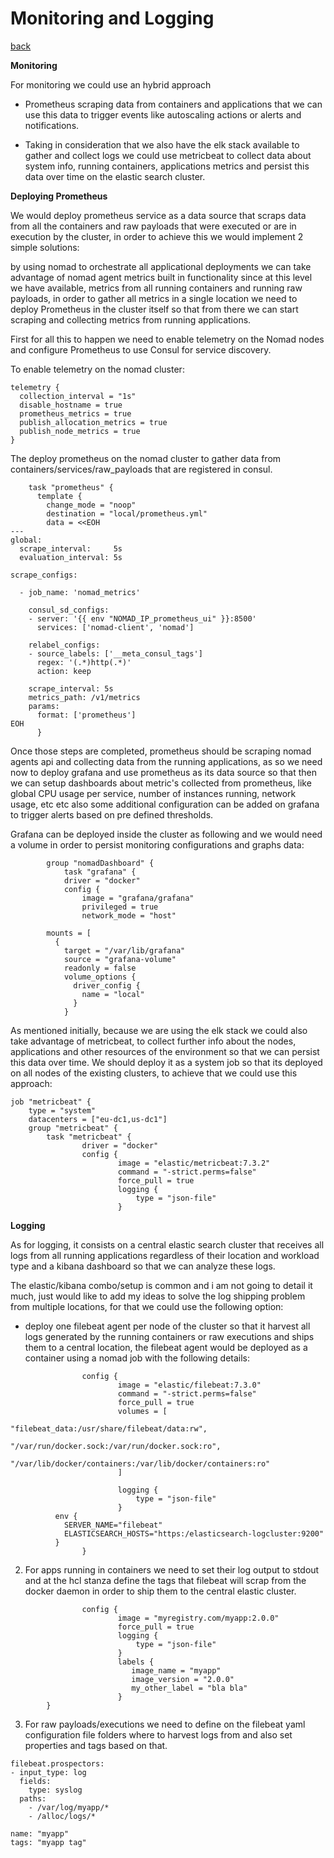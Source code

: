 # Monitoring and Logging
[back](../README.md)


**Monitoring**

For monitoring we could use an hybrid approach 

* Prometheus scraping data from containers and applications that we can use this data to trigger events like autoscaling actions or alerts and notifications.

* Taking in consideration that we also have the elk stack available to gather and collect logs we could use metricbeat to collect data about system info, running containers, applications metrics and persist this data over time on the elastic search cluster.

**Deploying Prometheus**

We would deploy prometheus service as a data source that scraps data from all the containers and raw payloads that were executed or are in execution by the cluster, in order to achieve this we would implement 2 simple solutions:

by using nomad to orchestrate all applicational deployments we can take advantage of nomad agent metrics built in functionality since at this level we have available, metrics from all running containers and running raw payloads, in order to gather all metrics in a single location we need to deploy Prometheus in the cluster itself so that from there we can start scraping and collecting metrics from running applications.

First for all this to happen we need to enable telemetry on the Nomad nodes and configure Prometheus to use Consul for service discovery. 

To enable telemetry on the nomad cluster:

````
telemetry {
  collection_interval = "1s"
  disable_hostname = true
  prometheus_metrics = true
  publish_allocation_metrics = true
  publish_node_metrics = true
}
````

The deploy prometheus on the nomad cluster to gather data from containers/services/raw_payloads that are registered in consul.

````
    task "prometheus" {
      template {
        change_mode = "noop"
        destination = "local/prometheus.yml"
        data = <<EOH
---
global:
  scrape_interval:     5s
  evaluation_interval: 5s

scrape_configs:

  - job_name: 'nomad_metrics'

    consul_sd_configs:
    - server: '{{ env "NOMAD_IP_prometheus_ui" }}:8500'
      services: ['nomad-client', 'nomad']

    relabel_configs:
    - source_labels: ['__meta_consul_tags']
      regex: '(.*)http(.*)'
      action: keep

    scrape_interval: 5s
    metrics_path: /v1/metrics
    params:
      format: ['prometheus']
EOH
      }
````

Once those steps are completed, prometheus should be scraping nomad agents api and collecting data from the running applications, as so we need now to deploy grafana and use prometheus as its data source so that then we can setup dashboards about metric's collected from prometheus, like global CPU usage per service, number of instances running, network usage, etc etc also some additional configuration can be added on grafana to trigger alerts based on pre defined thresholds.

Grafana can be deployed inside the cluster as following and we would need a volume in order to persist monitoring configurations and graphs data:

```
        group "nomadDashboard" {
            task "grafana" {
            driver = "docker"
            config {
                image = "grafana/grafana"
                privileged = true
                network_mode = "host"

        mounts = [
          {
            target = "/var/lib/grafana"
            source = "grafana-volume"
            readonly = false
            volume_options {
              driver_config {
                name = "local"
              }
            }
```            

As mentioned initially, because we are using the elk stack we could also take advantage of metricbeat, to collect further info about the nodes, applications and other resources of the environment so that we can persist this data over time. 
We should deploy it as a system job so that its deployed on all nodes of the existing clusters, to achieve that we could use this approach:

```
job "metricbeat" {
	type = "system"
	datacenters = ["eu-dc1,us-dc1"]
	group "metricbeat" {
		task "metricbeat" {
				driver = "docker"
				config {
						image = "elastic/metricbeat:7.3.2"
						command = "-strict.perms=false"
						force_pull = true
						logging {
							type = "json-file"
						}

```


**Logging**

As for logging, it consists on a central elastic search cluster that receives all logs from all running applications regardless of their location and workload type and a kibana dashboard so that we can analyze these logs. 

The elastic/kibana combo/setup is common and i am not going to detail it much, just would like to add my ideas to solve the log shipping problem from multiple locations, for that we could use the following option:


* deploy one filebeat agent per node of the cluster so that it harvest all logs generated by the running containers or raw executions and ships them to a central location, the filebeat agent would be deployed as a container using a nomad job with the following details:

````
				config {
						image = "elastic/filebeat:7.3.0"
						command = "-strict.perms=false"
						force_pull = true
						volumes = [
							"filebeat_data:/usr/share/filebeat/data:rw",
							"/var/run/docker.sock:/var/run/docker.sock:ro",
							"/var/lib/docker/containers:/var/lib/docker/containers:ro"
						]

						logging {
							type = "json-file"
						}
          env {
            SERVER_NAME="filebeat"
            ELASTICSEARCH_HOSTS="https:/elasticsearch-logcluster:9200"
          }            
				}
````        

2. For apps running in containers we need to set their log output to stdout and at the hcl stanza  define the tags that filebeat will scrap from the docker daemon in order to ship them to the central elastic cluster.

```
				config {
						image = "myregistry.com/myapp:2.0.0"
						force_pull = true
						logging {
							type = "json-file"
						}
						labels {
                           image_name = "myapp"
                           image_version = "2.0.0"
                           my_other_label = "bla bla"
                        }
        }              
 ````

3. For raw payloads/executions we need to define on the filebeat yaml configuration file folders where to harvest logs from and also set properties and tags based on that. 

```
filebeat.prospectors:
- input_type: log
  fields:
    type: syslog
  paths:
    - /var/log/myapp/*
    - /alloc/logs/*

name: "myapp"
tags: "myapp tag"
```
